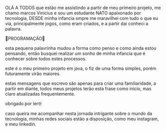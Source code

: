 OLÁ A TODOS que estão me assistindo a partir de meu primeiro projeto, me chamo marcos Vinicius e sou um estudante NATO apaixonado por tecnologia, DESDE minha infancia smpre me maravilhei com tudo o que eu via, principalmente jogos, como eram criados, e a partir dai conheci a palavra.

👾PROGRAMAÇÃO👾

esta pequena palavrinha mudou a forma como penso e como ainda estou pensando, então busquei realizar um sonho de minha infancia que é conhecer sobre todos estes processos.

este é o meu primeiro projeto em java, o fiz de uma forma simples, porém futuramente virão maiores.

estas mensagens que escrevo são apenas para criar uma familiaridade, a partir em diante, todos meus projetos terão esta frase como inicio, mas claro atualizadas frequentemente.

obrigado por ler🤓

caso queira me acompanhar nesta jornada intrigante sobre o mundo da tecnologia, minhas redes sociais estão a disposição, como meu instagram, e meu linkedin.